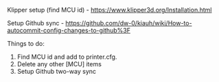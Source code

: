 Klipper setup (find MCU id) - https://www.klipper3d.org/Installation.html

Setup Github sync - https://github.com/dw-0/kiauh/wiki/How-to-autocommit-config-changes-to-github%3F


Things to do:
1. Find MCU id and add to printer.cfg.
2. Delete any other [MCU] items
3. Setup Github two-way sync
